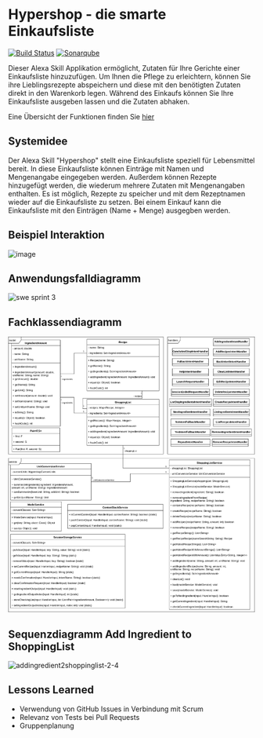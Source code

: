 # Hypershop - die smarte Einkaufsliste
[![Build Status](https://travis-ci.org/sweIhm-ws2018-19/skillproject-fr-11.svg?branch=master)](https://travis-ci.org/sweIhm-ws2018-19/skillproject-fr-11)
[![Sonarqube](https://sonarcloud.io/api/project_badges/measure?project=edu.hm.cs.seng%3Ahypershop&metric=alert_status)](https://sonarcloud.io/dashboard?id=edu.hm.cs.seng%3Ahypershop)

Dieser Alexa Skill Applikation ermöglicht, Zutaten für Ihre Gerichte einer Einkaufsliste hinzuzufügen.
Um Ihnen die Pflege zu erleichtern, können Sie ihre Lieblingsrezepte abspeichern und diese mit den benötigten Zutaten direkt in den Warenkorb legen.
Während des Einkaufs können Sie Ihre Einkaufsliste ausgeben lassen und die Zutaten abhaken.

Eine Übersicht der Funktionen finden Sie [hier](https://github.com/sweIhm-ws2018-19/skillproject-fr-11/wiki/Anwendungsfallbeschreibungen)

## Systemidee
Der Alexa Skill "Hypershop" stellt eine Einkaufsliste speziell für Lebensmittel bereit. In diese Einkaufsliste können Einträge mit Namen und Mengenangabe eingegeben werden. Außerdem können Rezepte hinzugefügt werden, die wiederum mehrere Zutaten mit Mengenangaben enthalten. Es ist möglich, Rezepte zu speicher und mit dem Rezeptnamen wieder auf die Einkaufsliste zu setzen. Bei einem Einkauf kann die Einkaufsliste mit den Einträgen (Name + Menge) ausgegben werden.

## Beispiel Interaktion
![image](https://user-images.githubusercontent.com/43847839/49254042-7692c700-f428-11e8-9b97-908eef5ab7da.png)

## Anwendungsfalldiagramm
![swe sprint 3](https://user-images.githubusercontent.com/43847839/50737379-c6537380-11c8-11e9-911f-cd98f8698407.png)

## Fachklassendiagramm
![classes](https://raw.githubusercontent.com/sweIhm-ws2018-19/skillproject-fr-11/b34f33509f16b56f7c14fa30c1e1f9d9a2e4e4c0/05-Sprint3/class-diagram.png)

## Sequenzdiagramm Add Ingredient to ShoppingList
![addingredient2shoppinglist-2-4](https://user-images.githubusercontent.com/43875688/49247707-33305c80-f418-11e8-83f5-902d41aaae08.png)

## Lessons Learned
- Verwendung von GitHub Issues in Verbindung mit Scrum
- Relevanz von Tests bei Pull Requests
- Gruppenplanung
